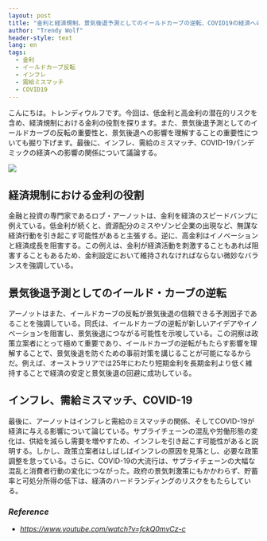 ```yaml
---
layout: post
title: "金利と経済規制、景気後退予測としてのイールドカーブの逆転、COVID19の経済への影響"
author: "Trendy Wolf"
header-style: text
lang: en
tags:
  - 金利
  - イールドカーブ反転
  - インフレ
  - 需給ミスマッチ
  - COVID19
---
```


こんにちは。トレンディウルフです。今回は、低金利と高金利の潜在的リスクを含め、経済規制における金利の役割を探ります。また、景気後退予測としてのイールドカーブの反転の重要性と、景気後退への影響を理解することの重要性についても掘り下げます。最後に、インフレ、需給のミスマッチ、COVID-19パンデミックの経済への影響の関係について議論する。

<img
    src="https://i.ytimg.com/vi/fckQ0mvCz-c/hqdefault.jpg"
/>


## 経済規制における金利の役割
金融と投資の専門家であるロブ・アーノットは、金利を経済のスピードバンプに例えている。低金利が続くと、資源配分のミスやゾンビ企業の出現など、無謀な経済行動を引き起こす可能性があると主張する。逆に、高金利はイノベーションと経済成長を阻害する。この例えは、金利が経済活動を刺激することもあれば阻害することもあるため、金利設定において維持されなければならない微妙なバランスを強調している。

## 景気後退予測としてのイールド・カーブの逆転
アーノットはまた、イールドカーブの反転が景気後退の信頼できる予測因子であることを強調している。同氏は、イールドカーブの逆転が新しいアイデアやイノベーションを阻害し、景気後退につながる可能性を示唆している。この洞察は政策立案者にとって極めて重要であり、イールドカーブの逆転がもたらす影響を理解することで、景気後退を防ぐための事前対策を講じることが可能になるからだ。例えば、オーストラリアでは25年にわたり短期金利を長期金利より低く維持することで経済の安定と景気後退の回避に成功している。

## インフレ、需給ミスマッチ、COVID-19
最後に、アーノットはインフレと需給のミスマッチの関係、そしてCOVID-19が経済に与える影響について論じている。サプライチェーンの混乱や労働形態の変化は、供給を減らし需要を増やすため、インフレを引き起こす可能性があると説明する。しかし、政策立案者はしばしばインフレの原因を見落とし、必要な政策調整を怠っている。さらに、COVID-19の大流行は、サプライチェーンの大幅な混乱と消費者行動の変化につながった。政府の景気刺激策にもかかわらず、貯蓄率と可処分所得の低下は、経済のハードランディングのリスクをもたらしている。


### _Reference_
- _https://www.youtube.com/watch?v=fckQ0mvCz-c_

